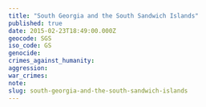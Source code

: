 ```yaml
---
title: "South Georgia and the South Sandwich Islands"
published: true
date: 2015-02-23T18:49:00.000Z
geocode: SGS
iso_code: GS
genocide:
crimes_against_humanity:
aggression:
war_crimes:
note:
slug: south-georgia-and-the-south-sandwich-islands
---
```

